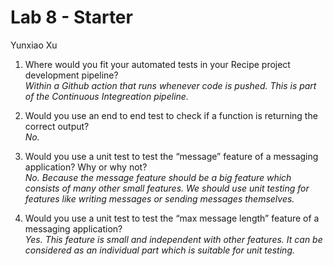 # Lab 8 - Starter

Yunxiao Xu

1. Where would you fit your automated tests in your Recipe project development pipeline?  
   *Within a Github action that runs whenever code is pushed. This is part of the Continuous Integreation pipeline.*

2. Would you use an end to end test to check if a function is returning the correct output?  
    *No.*

3. Would you use a unit test to test the “message” feature of a messaging application? Why or why not?  
   *No. Because the message feature should be a big feature which consists of many other small features. We should use unit testing for features like writing messages or sending messages themselves.*

4. Would you use a unit test to test the “max message length” feature of a messaging application?  
   *Yes. This feature is small and independent with other features. It can be considered as an individual part which is suitable for unit testing.*